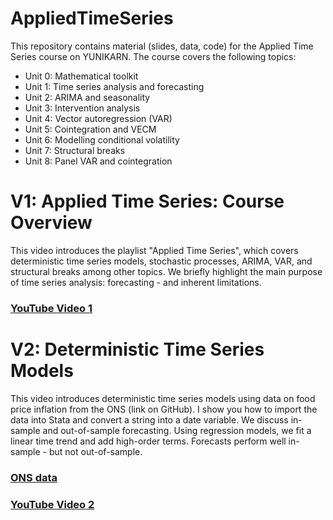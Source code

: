# AppliedTimeSeries
This repository contains material (slides, data, code) for the Applied Time Series course on YUNIKARN. The course covers the following topics:
- Unit 0: Mathematical toolkit
- Unit 1: Time series analysis and forecasting
- Unit 2: ARIMA and seasonality
- Unit 3: Intervention analysis
- Unit 4: Vector autoregression (VAR)
- Unit 5: Cointegration and VECM
- Unit 6: Modelling conditional volatility
- Unit 7: Structural breaks
- Unit 8: Panel VAR and cointegration

# V1: Applied Time Series: Course Overview
This video introduces the playlist "Applied Time Series", which covers deterministic time series models, stochastic processes, ARIMA, VAR, and structural breaks among other topics. We briefly highlight the main purpose of time series analysis: forecasting - and inherent limitations. 
### [YouTube Video 1](https://youtu.be/Y6Im7Mvknlg)

# V2: Deterministic Time Series Models
This video introduces deterministic time series models using data on food price inflation from the ONS (link on GitHub). I show you how to import the data into Stata and convert a string into a date variable. We discuss in-sample and out-of-sample forecasting. Using regression models, we fit a linear time trend and add high-order terms. Forecasts perform well in-sample - but not out-of-sample.
### [ONS data](https://www.ons.gov.uk/economy/inflationandpriceindices/datasets/consumerpriceindices)
### [YouTube Video 2](https://youtu.be/HiVjD3v1yoQ)

